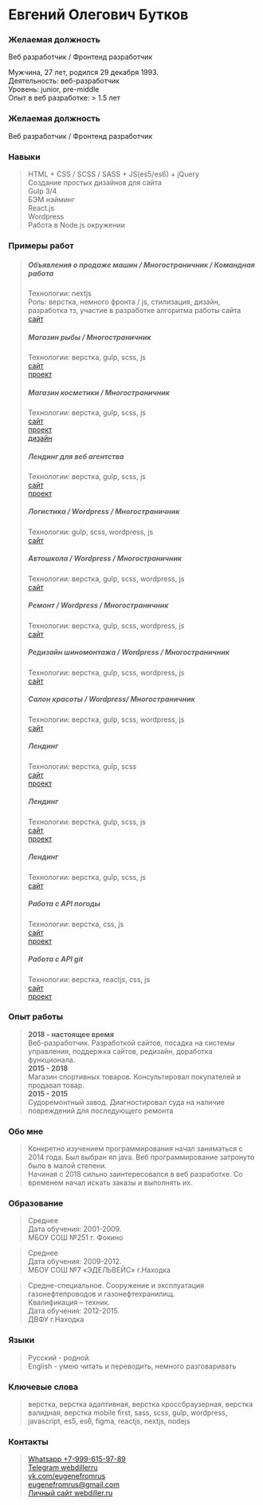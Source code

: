 # Евгений Олегович Бутков

### Желаемая должность
Веб разработчик / Фронтенд разработчик

Мужчина, 27 лет, родился 29 декабря 1993.  
Деятельность: веб-разработчик  
Уровень: junior, pre-middle   
Опыт в веб разработке: > 1.5 лет  

### Желаемая должность
Веб разработчик / Фронтенд разработчик

### Навыки
>HTML + CSS / SCSS / SASS + JS(es5/es6) + jQuery  
>Создание простых дизайнов для сайта    
>Gulp 3/4  
>БЭМ нэйминг  
>React.js   
>Wordpress    
>Работа в Node.js окружении   

### Примеры работ
>##### Объявления о продаже машин / Многостраничник / Командная работа    
>Технологии: nextjs     
>Роль: верстка, немного фронта / js, стилизация, дизайн, разработка тз, участие в разработке алгоритма работы сайта    
>[сайт](https://zizli.ru/)   
>
>
>##### Магазин рыбы / Многостраничник     
>Технологии: верстка, gulp, scss, js   
>[сайт](http://test.webdiller.ru/)     
>[проект](https://github.com/webdiller/aldoga)   
>
>
>##### Магазин косметики / Многостраничник      
>Технологии: верстка, gulp, scss, js   
>[сайт](http://test2.webdiller.ru/)     
>[проект](https://github.com/webdiller/skin-food)   
>[дизайн](https://www.figma.com/file/hhoaSOt7zXh0kcnBrMIIzu/Skin-food?node-id=0%3A1&viewport=302%2C300%2C0.044329434633255005)   
>
>
>##### Лендинг для веб агентства   
>Технологии: верстка, gulp, scss, js   
>[сайт](https://www.webdiller.ru)     
>[проект](https://github.com/webdiller/web-alternative)    
>
>
>##### Логистика / Wordpress / Многостраничник  
>Технологии: gulp, scss, wordpress, js   
>[сайт](http://atransdv.ru/) 
>
>
>##### Автошкола / Wordpress / Многостраничник 
>Технологии: верстка, gulp, scss, wordpress, js    
>[сайт](http://autogrenada.ru/)
>
>
>##### Ремонт / Wordpress / Многостраничник   
>Технологии: верстка, gulp, scss, wordpress, js   
>[сайт](https://p-z-o.ru/remont-spectechniki)
>
>
>##### Редизайн шиномонтажа / Wordpress / Многостраничник
>Технологии: верстка, gulp, scss, wordpress, js   
>[сайт](http://shinomontage24.ru/)   
>
>
>##### Салон красоты / Wordpress/ Многостраничник    
>Технологии: верстка, gulp, scss, wordpress, js   
>[сайт](http://montana-nails.ru/)    
>
>
>##### Лендинг     
>Технологии: верстка, gulp, scss  
>[сайт](https://webdiller.github.io/mars/)   
>[проект](https://github.com/webdiller/mars)   
>
>
>##### Лендинг     
>Технологии: верстка, gulp, scss, js    
>[сайт](https://webdiller.github.io/fruits/)  
>[проект](https://github.com/webdiller/fruits)   
>
>
>##### Лендинг     
>Технологии: верстка, gulp, scss, js   
>[сайт](https://ornate-carving.com/)    
>
>
>##### Работа с API погоды     
>Технологии: верстка, css, js   
>[сайт](https://webdiller.github.io/weather-app/)   
>[проект](https://github.com/webdiller/weather-app)
>
>
>##### Работа с API git   
>Технологии: верстка, reactjs, css, js   
>[сайт](https://api-users-seven.vercel.app/)   
>[проект](https://github.com/webdiller/apiUsers) 


### Опыт работы 
>**2018 - настоящее время**   
> Веб-разработчик. Разработкой сайтов, посадка на системы управления, поддержка сайтов, редизайн, доработка функционала.   
>**2015 - 2018**   
> Магазин спортивных товаров. Консультировал покупателей и продавал товар.   
>**2015 - 2015**   
> Судоремонтный завод. Диагностировал суда на наличие повреждений для последующего ремонта   

### Обо мне
> Конкретно изучением программирования начал заниматься с 2014 года. Был выбран яп java. Веб программирование затронуто было в малой степени.  
> Начиная с 2018 сильно заинтересовался в веб разработке. Со временем начал искать заказы и выполнять их.

### Образование 
>Среднее        
>Дата обучения: 2001-2009.      
>МБОУ СОШ №251 г. Фокино        

>Среднее     
>Дата обучения: 2009-2012.     
>МБОУ СОШ №7 «ЭДЕЛЬВЕЙС» г.Находка     

>Средне-специальное.
>Сооружение и эксплуатация газонефтепроводов и газонефтехранилищ.     
>Квалификация – техник.     
>Дата обучения: 2012-2015.     
>ДВФУ г.Находка     

### Языки 
>Русский - родной.  
>English - умею читать и переводить, немного разговаривать

### Ключевые слова
> верстка, верстка адаптивная, верстка кроссбраузерная, верстка валидная, верстка mobile first, sass, scss, gulp, wordpress, javascript, es5, es6, figma, reactjs, nextjs, nodejs

### Контакты 
>[Whatsapp +7-999-615-97-89](https://wa.me/79996159789)     
>[Telegram webdillerru](https://tg://resolve?domain=webdillerru)      
>[vk.com/eugenefromrus](https://vk.com/eugenefromrus)  
>[eugenefromrus@gmail.com](mailto:eugenefromrus@gmail.com)      
>[Личный сайт webdiller.ru](https://www.webdiller.ru)   

